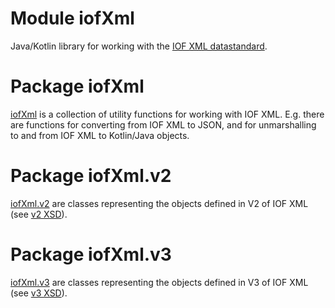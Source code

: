 # Module iofXml

Java/Kotlin library for working with the
[IOF XML datastandard](https://orienteering.sport/iof/it/data-standard-3-0/).

# Package iofXml

[iofXml](./kotlin/iofXml/) is a collection of utility functions for working with IOF XML. E.g. there are
functions for converting from IOF XML to JSON, and for unmarshalling to and
from IOF XML to Kotlin/Java objects.

# Package iofXml.v2

[iofXml.v2](./java/iofXml/v2/) are classes representing the objects defined in V2 of IOF XML (see [v2 XSD](./resources/iof_v2.xsd)).

# Package iofXml.v3

[iofXml.v3](./java/iofXml/v3/) are classes representing the objects defined in V3 of IOF XML (see [v3 XSD](./resources/iof_v3.xsd)).
